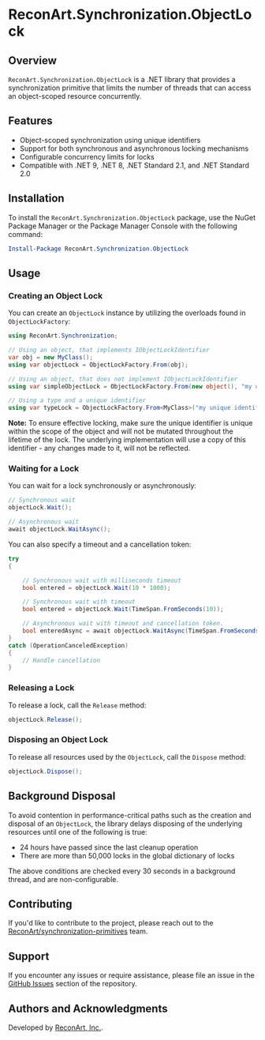 # ReconArt.Synchronization.ObjectLock

## Overview

`ReconArt.Synchronization.ObjectLock` is a .NET library that provides a synchronization primitive that limits the number of threads that can access an object-scoped resource concurrently.

## Features

- Object-scoped synchronization using unique identifiers
- Support for both synchronous and asynchronous locking mechanisms
- Configurable concurrency limits for locks
- Compatible with .NET 9, .NET 8, .NET Standard 2.1, and .NET Standard 2.0

## Installation

To install the `ReconArt.Synchronization.ObjectLock` package, use the NuGet Package Manager or the Package Manager Console with the following command:

```powershell
Install-Package ReconArt.Synchronization.ObjectLock
```

## Usage

### Creating an Object Lock

You can create an `ObjectLock` instance by utilizing the overloads found in `ObjectLockFactory`:

```csharp
using ReconArt.Synchronization;

// Using an object, that implements IObjectLockIdentifier
var obj = new MyClass();
using var objectLock = ObjectLockFactory.From(obj);

// Using an object, that does not implement IObjectLockIdentifier
using var simpleObjectLock = ObjectLockFactory.From(new object(), "my unique identifier");

// Using a type and a unique identifier
using var typeLock = ObjectLockFactory.From<MyClass>("my unique identifier");
```

**Note:** To ensure effective locking, make sure the unique identifier is unique within the scope of the object and will not be mutated throughout the lifetime of the lock. The underlying implementation will use a copy of this identifier - any changes made to it, will not be reflected.

### Waiting for a Lock

You can wait for a lock synchronously or asynchronously:

```csharp
// Synchronous wait
objectLock.Wait();

// Asynchronous wait
await objectLock.WaitAsync();
```

You can also specify a timeout and a cancellation token:

```csharp
try
{

    // Synchronous wait with milliseconds timeout
    bool entered = objectLock.Wait(10 * 1000);

    // Synchronous wait with timeout
    bool entered = objectLock.Wait(TimeSpan.FromSeconds(10));

    // Asynchronous wait with timeout and cancellation token.
    bool enteredAsync = await objectLock.WaitAsync(TimeSpan.FromSeconds(10), cancellationToken);
}
catch (OperationCanceledException)
{
    // Handle cancellation
}
```

### Releasing a Lock

To release a lock, call the `Release` method:

```csharp
objectLock.Release();
```

### Disposing an Object Lock

To release all resources used by the `ObjectLock`, call the `Dispose` method:

```csharp
objectLock.Dispose();
```

## Background Disposal

To avoid contention in performance-critical paths such as the creation and disposal of an `ObjectLock`, the library delays disposing of the underlying resources until one of the following is true:
- 24 hours have passed since the last cleanup operation
- There are more than 50,000 locks in the global dictionary of locks

The above conditions are checked every 30 seconds in a background thread, and are non-configurable.

## Contributing

If you'd like to contribute to the project, please reach out to the [ReconArt/synchronization-primitives](https://github.com/orgs/ReconArt/teams/synchronization-primitives) team.

## Support

If you encounter any issues or require assistance, please file an issue in the [GitHub Issues](https://github.com/ReconArt/synchronization-primitives/issues) section of the repository.

## Authors and Acknowledgments

Developed by [ReconArt, Inc.](https://reconart.com/).
